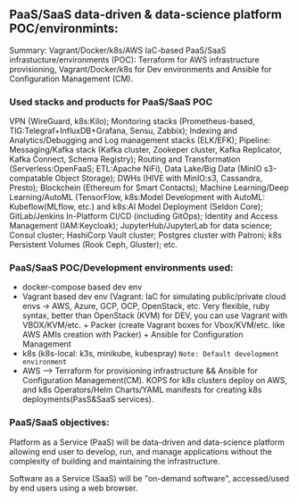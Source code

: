 ## PaaS/SaaS data-driven & data-science platform POC/environmints:

Summary: Vagrant/Docker/k8s/AWS IaC-based PaaS/SaaS infrastucture/environments (POC): Terraform for AWS infrastructure provisioning, Vagrant/Docker/k8s for Dev environments and Ansible for Configuration Management (CM). 

### Used stacks and products for PaaS/SaaS POC
VPN (WireGuard, k8s:Kilo); Monitoring stacks (Prometheus-based, TIG:Telegraf+InfluxDB+Grafana, Sensu, Zabbix); Indexing and Analytics/Debugging and Log management stacks (ELK/EFK); Pipeline: Messaging/Kafka stack (Kafka cluster, Zookeper cluster, Kafka Replicator, Kafka Connect, Schema Registry); Routing and Transformation (Serverless:OpenFaaS; ETL:Apache NiFi), Data Lake/Big Data (MinIO s3-compatable Object Storage); DWHs (HIVE with MinIO:s3, Cassandra, Presto); Blockchein (Ethereum for Smart Contacts); Machine Learning/Deep Learning/AutoML (TensorFlow, k8s:Model Development with AutoML: Kubeflow(MLflow, etc.) and k8s:AI Model Deployment (Seldon Core); GitLab/Jenkins In-Platform CI/CD (including GitOps); Identity and Access Management (IAM:Keycloak); JupyterHub/JupyterLab for data science; Consul cluster; HashiCorp Vault cluster; Postgres cluster with Patroni; k8s Persistent Volumes (Rook Ceph, Gluster); etc.

### PaaS/SaaS POC/Development environments used:

- docker-compose based dev env 
- Vagrant based dev env (Vagrant: IaC for simulating public/private cloud envs -> AWS, Azure, GCP, OCP, OpenStack, etc. Very flexible, ruby syntax, better than OpenStack (KVM) for DEV, you can use Vagrant with VBOX/KVM/etc. + Packer (create Vagrant boxes for Vbox/KVM/etc. like AWS AMIs creation with Packer) + Ansible for Configuration Management
- k8s (k8s-local: k3s, minikube, kubespray) `Note: Default development environment` 
- AWS —> Terraform for provisioning infrastructure && Ansible for Configuration Management(CM). KOPS for k8s clusters deploy on AWS, and k8s Operators/Helm Charts/YAML manifests for creating k8s deployments(PasS&SaaS services).  

### PaaS/SaaS objectives:

Platform as a Service (PaaS) will be data-driven and data-science platform allowing end user to develop, run, and manage applications without the complexity of building and maintaining the infrastructure.

Software as a Service (SaaS) will be "on-demand software", accessed/used by end users using a web browser.

